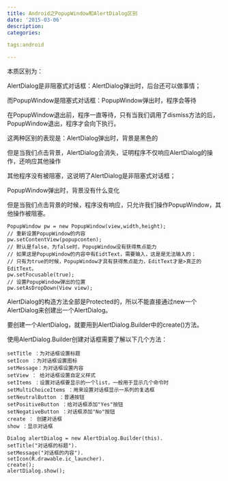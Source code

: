 ```yaml
---
title: Android之PopupWindow和AlertDialog区别
date: '2015-03-06'
description:
categories:

tags:android

---
```


本质区别为：

>

AlertDialog是非阻塞式对话框：AlertDialog弹出时，后台还可以做事情；

而PopupWindow是阻塞式对话框：PopupWindow弹出时，程序会等待

在PopupWindow退出前，程序一直等待，只有当我们调用了dismiss方法的后，PopupWindow退出，程序才会向下执行。

>

这两种区别的表现是：AlertDialog弹出时，背景是黑色的

但是当我们点击背景，AlertDialog会消失，证明程序不仅响应AlertDialog的操作，还响应其他操作

其他程序没有被阻塞，这说明了AlertDialog是非阻塞式对话框；

PopupWindow弹出时，背景没有什么变化

但是当我们点击背景的时候，程序没有响应，只允许我们操作PopupWindow，其他操作被阻塞。

>

	PopupWindow pw = new PopupWindow(view,width,height);
	// 重新设置PopupWindow的内容
	pw.setContentView(popupconten);
	// 默认是false，为false时，PopupWindow没有获得焦点能力
	// 如果这是PopupWindow的内容中有EidtText，需要输入，这是是无法输入的；
	// 只有为true的时候，PopupWindow才具有获得焦点能力，EditText才是>真正的EditText。
	pw.setFocusable(true);
	// 设置PopupWindow弹出的位置
	pw.setAsDropDown(View view);

>

AlertDialog的构造方法全部是Protected的，所以不能直接通过new一个AlertDialog来创建出一个AlertDialog。

要创建一个AlertDialog，就要用到AlertDialog.Builder中的create()方法。

使用AlertDialog.Builder创建对话框需要了解以下几个方法：

>

	setTitle ：为对话框设置标题
	setIcon ：为对话框设置图标
	setMessage：为对话框设置内容
	setView ： 给对话框设置自定义样式
	setItems ：设置对话框要显示的一个list，一般用于显示几个命令时
	setMultiChoiceItems ：用来设置对话框显示一系列的复选框
	setNeutralButton ：普通按钮
	setPositiveButton ：给对话框添加"Yes"按钮
	setNegativeButton ：对话框添加"No"按钮
	create ： 创建对话框
	show ：显示对话框

>

	Dialog alertDialog = new AlertDialog.Builder(this). 
	setTitle("对话框的标题"). 
	setMessage("对话框的内容"). 
	setIcon(R.drawable.ic_launcher). 
	create(); 
	alertDialog.show();

